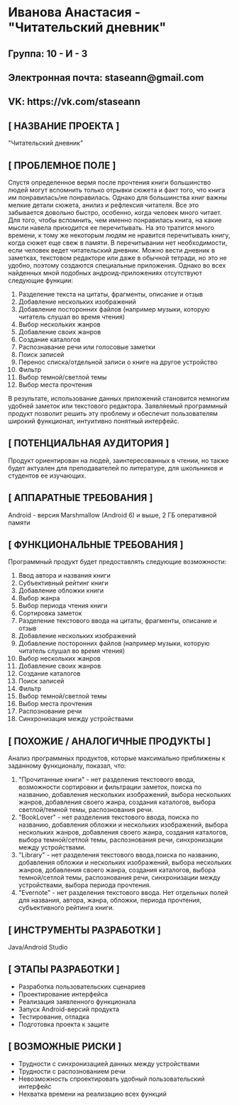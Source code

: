 <h1>Иванова Анастасия - "Читательский дневник"</h1>
<h2>Группа: 10 - И - 3</h2>
<h2>Электронная почта: staseann@gmail.com</h2>
<h2>VK: https://vk.com/staseann</h2>
<h2>[ НАЗВАНИЕ ПРОЕКТА ]</h2>
<p>"Читательский дневник"</p>
<h2>[ ПРОБЛЕМНОЕ ПОЛЕ ]</h2>
<p>Спустя определенное вермя после прочтения книги большинство людей могут вспомнить только отрывки сюжета и факт того, что книга им понравилась/не понравилась. Однако для большинства книг важны мелкие детали сюжета, анилиз и рефлексия читателя. Все это забывается довольно быстро, особенно, когда человек много читает. Для того, чтобы вспомнить, чем именно понравилась книга, на какие мысли навела приходится ее перечитывать. На это тратится много времени, к тому же некоторым людям не нравится перечитывать книгу, когда сюжет еще свеж в памяти. В перечитывании нет необходимости, если человек ведет читательский дневник. Можно вести дневник в заметках, текстовом редакторе или даже в обычной тетради, но это не удобно, поэтому создаются специальные приложения. Однако во всех найденных мной подобных андроид-приложениях отсутствуют следующие функции:
<ol>
<li>Разделение текста на цитаты, фрагменты, описание и отзыв</li>
<li>Добавление нескольких изображений</li>
<li>Добавление посторонних файлов (например музыки, которую читатель слушал во время чтения)</li>
<li>Выбор нескольких жанров</li>
<li>Добавление своих жанров</li>
<li>Создание каталогов</li>
<li>Распознавание речи или голосовые заметки
<li>Поиск записей</li>
<li>Перенос списка/отдельной записи о книге на другое устройство</li>
<li>Фильтр</li>
<li>Выбор темной/светлой темы</li>
<li>Выбор места прочтения</li>
  </ol>
В результате, использование данных приложений становится немногим удобней заметок или текстового редактора.
 Заявляемый программный продукт позволит решить эту проблему и обеспечит пользователям широкий функционал, интуитивно понятный интерфейс.
</p>
<h2>[ ПОТЕНЦИАЛЬНАЯ АУДИТОРИЯ ]</h2>
<p>Продукт ориентирован на людей, заинтересованных в чтении, но также будет актуален для преподавателей по литературе, для школьников и студентов ее изучающих.</p>
<h2>[ АППАРАТНЫЕ ТРЕБОВАНИЯ ]</h2>
<p>Android - версия Marshmallow (Android 6) и выше, 2 ГБ оперативной памяти</p>
<h2>[ ФУНКЦИОНАЛЬНЫЕ ТРЕБОВАНИЯ ]</h2>
<p>Программный продукт будет предоставлять следующие возможности:</p>
<p>
  <ol>
<li>Ввод автора и названия книги</li>
<li>Субъективный рейтинг книги</li>
<li>Добавление обложки книги</li>
<li>Выбор жанра</li>
<li>Выбор периода чтения книги</li>
<li>Сортировка заметок</li>
<li>Разделение текстового ввода на цитаты, фрагменты, описание и отзыв</li>
<li>Добавление нескольких изображений</li>
<li>Добавление посторонних файлов (например музыки, которую читатель слушал во время чтения)</li>
<li>Выбор нескольких жанров</li>
<li>Добавление своих жанров</li>
<li>Создание каталогов</li>
<li>Поиск записей</li>
<li>Фильтр</li>
<li>Выбор темной/светлой темы</li>
<li>Выбор места прочтения</li>
<li>Распознование речи</li>
<li>Синхронизация между устройствами</li>
</ol>
</p>
<h2>[ ПОХОЖИЕ / АНАЛОГИЧНЫЕ ПРОДУКТЫ ]</h2>
<p>Анализ программных продуктов, которые максимально приближены к заданному функционалу, показал, что:
<ol>
  <li>"Прочитанные книги" - нет разделения текстового ввода, возможности сортировки и фильтрации заметок, поиска по названию, добавления нескольких изображений, выбора нескольких жанров, добавления своего жанра, создания каталогов, выбора светлой/темной темы, распознования речи.</li>
  <li>"BookLover" - нет разделения текстового ввода, поиска по названию, добавления обложки и нескольких изображений, выбора нескольких жанров, добавления своего жанра, создания каталогов, выбора темной/сетлой темы, распознования речи, синхронизации между устройствами.</li>
  <li>"Library" - нет разделения текстового ввода,поиска по названию, добавления обложки и нескольких изображений, выбора нескольких жанров, добавления своего жанра, создания каталогов, выбора темной/сетлой темы, распознования речи, синхронизации между устройствами, выбора периода прочтения.</li>
  <li>"Evernote" - нет разделения текстового ввода. Нет отдельных полей для названия, автора, жанра, обложки, периода прочтения, субъективного рейтинга книги.</li>
</ol>

</p> 
<h2>[ ИНСТРУМЕНТЫ РАЗРАБОТКИ ]</h2>
<p>Java/Android Studio</p>
<h2>[ ЭТАПЫ РАЗРАБОТКИ ]</h2>
<p>
  <ul>
<li>Разработка пользовательских сценариев</li>
<li>Проектирование интерфейса</li>
<li>Реализация заявленного функционала</li>
<li>Запуск Android-версий продукта</li>
<li>Тестирование, отладка</li>
 <li>Подготовка проекта к защите</li>
  </ul>
</p>
<h2>[ ВОЗМОЖНЫЕ РИСКИ ]</h2>
<p>
  <ul>
    <li>Трудности с синхронизацией данных между устройствами</li>
    <li>Трудности с распознованием речи</li>
    <li>Невозможность спроектировать удобный пользовательский интерфейс</li>
<li>Нехватка времени на реализацию всех функций</li>
</ul></p>

